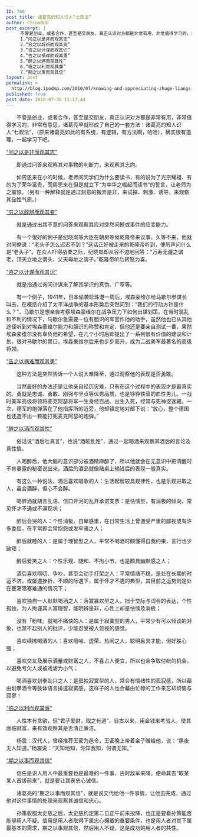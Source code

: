 ```yaml
---
ID: 708
post_title: 诸葛亮的知人识人“七观法”
author: ChinaBUG
post_excerpt: |
  　　不管是创业，或者合作，甚至是交朋友，真正认识对方都是非常有用，非常值得学习的，非常有意思，诸葛亮早就形成了自己的一套方法：诸葛亮的知人识人“七观法”，（原来诸葛亮如此的有系统，有逻辑，有方法啊，哈哈），确实很有道理，一起学习下吧。
  　　1.“问之以是非而观其志”
  　　2.“穷之以辞辨而观其变”
  　　3.“咨之以计谋而观其识”
  　　4.“告之以祸难而观其勇”
  　　5.“醉之以酒而观其性”
  　　6.“临之以利而观其廉”
  　　7.“期之以事而观其信”
layout: post
permalink: >
  http://blog.ipodmp.com/2010/07/knowing-and-appreciating-zhuge-liangs-seven-concepts-law.html
published: true
post_date: 2010-07-30 11:17:44
---
```

　　不管是创业，或者合作，甚至是交朋友，真正认识对方都是非常有用，非常值得学习的，非常有意思，诸葛亮早就形成了自己的一套方法：诸葛亮的知人识人“七观法”，（原来诸葛亮如此的有系统，有逻辑，有方法啊，哈哈），确实很有道理，一起学习下吧。

<span style="text-decoration: underline;">“问之以是非而观其志”</span>

　　即通过问答来观察其对事物的判断力，来观察其志向。

　　如周恩来在小的时候，老师问同学们为什么要读书，有的说为了光宗耀祖、有的为了荣华富贵，而周恩来在但是就立下“为中华之崛起而读书”的誓言，让老师为之震惊。（另有一种解释就是通过刻意的搬弄是非，来试探、刺激、诱导，来观察其品性气质。）

<span style="text-decoration: underline;">“穷之以辞辨而观其变”</span>

　　就是通过出其不意的问答来观察其应对突然问题或事件的应变能力。

　　有一个很好的例子是纪晓岚等大臣在朝房等候乾隆帝来议事，久等不来，他就对同僚说：“老头子怎么迟迟不到？”这话正好被走来的乾隆帝听到，便厉声问什么是“老头子”。在众人吓得战栗之际，纪晓岚却从容不迫地回答：“万寿无疆之谓老，顶天立地之谓头，父天母地之谓子。”乾隆帝听后转怒为喜。

<span style="text-decoration: underline;">“咨之以计谋而观其识”</span>

　　就是指通过询问计谋来了解其学识的真伪、广窄等。

　　有一个例子，1941年，日本偷袭珍珠港一周后，埃森豪维尔给马歇尔参谋长叫去，在概括介绍了太平洋战争的基本形势后突然问到：“我们的行动方针是什么？”，马歇尔是想亲自考察埃森豪维尔在战争压力下如何出谋划策。在当时混乱和不利的情况下，马歇尔急需要一位有胆识的军官作他的助手，虽然他也已从其他途径听到对埃森豪维尔能力和胆识的称赞和肯定，但他还是要亲自测试一番，果然埃森豪维尔没有辜负他的希望，在几个小时后即提出了一系列很有价值的建议和计划，很对马歇尔的胃口。埃森豪维尔后来也步步高升，成为二战美军最著名的高级将领。

<span style="text-decoration: underline;">“告之以祸难而观其勇”</span>

　　这种方法是突然告诉一个人说大难降至，通过观察他的表现是否勇敢。

　　当然最好的办法还是让他亲自经历灾难，只有在这个过程中的表现才是最真实的。勇就是忠诚、勇敢、刚强与坚贞等优秀品质，也是铮铮铁骨的血性男儿。一战时美军高级将领将麦克阿瑟将军一生身经百战、出生入死，经常与死神捉迷藏。一次，德军的炮弹落在了他指挥所的近旁，他却镇定地对部下说：“放心，整个德国也还造不出一颗能打死麦克阿瑟的炮弹。”

<span style="text-decoration: underline;">“醉之以酒而观其性”</span>

　　俗话说“酒后吐真言”，也说“酒能乱性”，通过一起喝酒来观察其酒后的言论及真性情。

　　人喝醉后，他大脑的意识部分被酒精麻醉了，所以他就会在无意识中把清醒时不肯暴露的秘密说出来。酒后的酒品就像赌桌上输钱后的表现一般真实。

　　有这么一种说法，酒后喜欢唱歌的人：生活起居较具规律性，也是乐观进取之人，虽会酒醉，但心不会醉。

　　喝醉酒就胡言乱语、信口开河的乱开承诺支票：是怯懦型，有消极的倾向，常见怀才不遇或不满现状；

　　醉后会哭的人：个性消极，自卑感重，在日常生活上曾遭受严重的鄙视或有许多委屈，在平常即会常抱怨或发牢骚之人；

　　醉后就睡的人：是属于理智型之人，平常不喝酒时颇懂得自我约束，言行也少踰矩；

　　醉后爱笑之人：个性乐观、随和、不拘小节，也是颇具幽默感之人；

　　酒后喜欢唠叨、争吵，甚至会动手打架之人：平常情绪不稳，是处在长期的时运不济，或屡遭挫折、不顺的际遇下，属于怀才不遇的典型，其目前之运势则是处在蹇滞阻塞难通的情况下；

　　喜欢独自一人默默喝酒之人：落寞寡欢型之人，拙于交际与词令的表达，个性孤独，为人拘谨其人富理智，能明辨是非，心性上却是怯懦及消极；

　　没有「粉味」就喝不痛快的人：是属于寂寞型的男人，平常少有可以倾谈的对象，也禁不起别人的批评，少能忍受被人忽视的感觉。

　　喜欢续摊喝酒的人：喜欢嘻哈、虚荣、热闹之人，聪明且具才能，但好胜心强；

　　喜欢交友及展示酒量或财富之人，不喜占人便宜，所以也会争取付帐的机会，以避免亏欠人或被戏谑为小气；

　　喝酒喜欢划拳助兴之人：是孤独寂寞型的人，常会有情绪性的孤寂感，所以藉由划拳酒令等肢体语言排遣寂寞感，这样子的人也会藉由忙碌的工作来忘却烦恼与寂寥！

<span style="text-decoration: underline;">“临之以利而观其廉”</span>

　　人性本有贪欲，但“君子爱财，取之有道”，自古以来，用金钱来考验人，使其面临财富，来有效观察其是否清正廉洁。

　　杨震：汉代人，曾经推荐王密为邑令，王密晚上带着金子赠给他，说：“黑夜无人知道。”杨震说：“天知地知，你知我知，何谓无知。”

<span style="text-decoration: underline;">“期之以事而观其信”</span>

　　信任是识人用人中最重要也是最难的一件事，古时敌军来降，便命其去“取某某人首级前来”，就是要让其表忠心诚信。

　　诸葛亮的“期之以事而观其信”，就是说交代给他一件事情，让他去完成，通过他对这件事情的处理来观察其诚信和忠心。

　　孙策收服太史慈之后，太史慈约定第二日正午前来投降，也正是要看孙策能否能够用人不疑。信用是用人者取得下属忠心拥戴的重要条件，也是用人者对其下属最基本的需求，期之以事观其信，然后用人不疑，这是成功的用人者的共性。